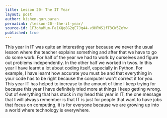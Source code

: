 ```yaml
---
title: Lesson 20- The IT Year
layout: post
author: kishen.guruparan
permalink: /lesson-20--the-it-year/
source-id: 1F3ohaMLm-Fa1XQq8G2qE7Jq44-v9HRWS1fT3CW5ZeYw
published: true
---
```

This year in IT was quite an interesting year because we never the usual lesson where the teacher explains something and after that we have to go do some work. For half of the year we had to work by ourselves and figure out problems independently. In the other half we worked in twos. In this year I have learnt a lot about coding itself, especially in Python. For example, I have learnt how accurate you must be and that everything in your code has to be right because the computer won't correct it for you. This year IT has helped to increase to the amount of time I keep trying for because this year I have definitely tried more at things I keep getting wrong. Out of everything that has stuck in my head this year in IT, the one message that I will always remember is that IT is just for people that want to have jobs that focus on computing, it is for everyone because we are growing up into a world where technology is everywhere.

